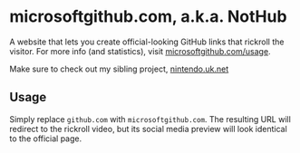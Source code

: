 # microsoftgithub.com, a.k.a. NotHub

A website that lets you create official-looking GitHub links that rickroll the visitor. For more info (and statistics), visit [microsoftgithub.com/usage](https://microsoftgithub.com/usage).

Make sure to check out my sibling project, [nintendo.uk.net](https://nintendo.uk.net/usage)

## Usage

Simply replace `github.com` with `microsoftgithub.com`. The resulting URL will redirect to the rickroll video, but its social media preview will look identical to the official page.

